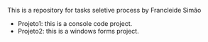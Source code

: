 This is a repository for tasks seletive process by Francleide Simão

- Projeto1: this is a console code project.
- Projeto2: this is a windows forms project.
